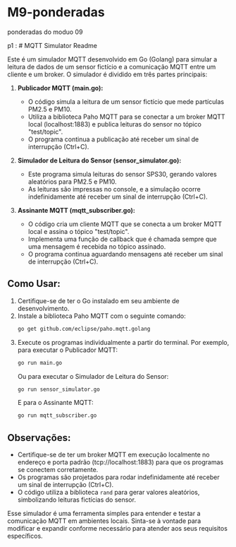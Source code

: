 # M9-ponderadas
ponderadas do moduo 09

p1 : # MQTT Simulator Readme

Este é um simulador MQTT desenvolvido em Go (Golang) para simular a leitura de dados de um sensor fictício e a comunicação MQTT entre um cliente e um broker. O simulador é dividido em três partes principais:

1. **Publicador MQTT (main.go):**
   - O código simula a leitura de um sensor fictício que mede partículas PM2.5 e PM10.
   - Utiliza a biblioteca Paho MQTT para se conectar a um broker MQTT local (localhost:1883) e publica leituras do sensor no tópico "test/topic".
   - O programa continua a publicação até receber um sinal de interrupção (Ctrl+C).

2. **Simulador de Leitura do Sensor (sensor_simulator.go):**
   - Este programa simula leituras do sensor SPS30, gerando valores aleatórios para PM2.5 e PM10.
   - As leituras são impressas no console, e a simulação ocorre indefinidamente até receber um sinal de interrupção (Ctrl+C).

3. **Assinante MQTT (mqtt_subscriber.go):**
   - O código cria um cliente MQTT que se conecta a um broker MQTT local e assina o tópico "test/topic".
   - Implementa uma função de callback que é chamada sempre que uma mensagem é recebida no tópico assinado.
   - O programa continua aguardando mensagens até receber um sinal de interrupção (Ctrl+C).

## Como Usar:

1. Certifique-se de ter o Go instalado em seu ambiente de desenvolvimento.
2. Instale a biblioteca Paho MQTT com o seguinte comando:
   ```bash
   go get github.com/eclipse/paho.mqtt.golang
   ```
3. Execute os programas individualmente a partir do terminal. Por exemplo, para executar o Publicador MQTT:
   ```bash
   go run main.go
   ```
   Ou para executar o Simulador de Leitura do Sensor:
   ```bash
   go run sensor_simulator.go
   ```
   E para o Assinante MQTT:
   ```bash
   go run mqtt_subscriber.go
   ```

## Observações:
- Certifique-se de ter um broker MQTT em execução localmente no endereço e porta padrão (tcp://localhost:1883) para que os programas se conectem corretamente.
- Os programas são projetados para rodar indefinidamente até receber um sinal de interrupção (Ctrl+C).
- O código utiliza a biblioteca `rand` para gerar valores aleatórios, simbolizando leituras fictícias do sensor.

Esse simulador é uma ferramenta simples para entender e testar a comunicação MQTT em ambientes locais. Sinta-se à vontade para modificar e expandir conforme necessário para atender aos seus requisitos específicos.
